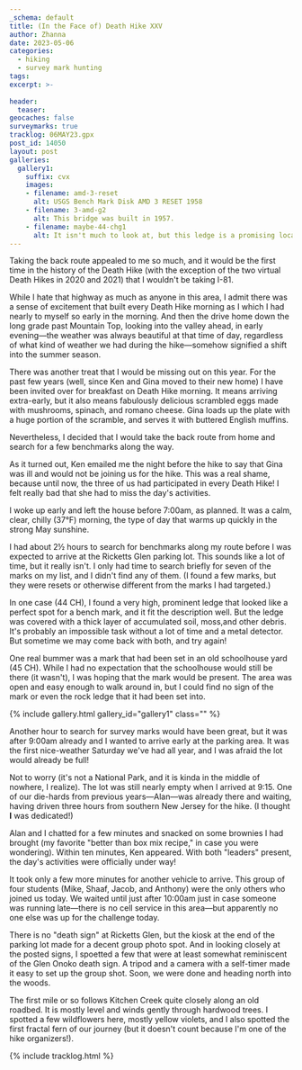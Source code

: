 ```yaml
---
_schema: default
title: (In the Face of) Death Hike XXV
author: Zhanna
date: 2023-05-06
categories: 
  - hiking
  - survey mark hunting
tags:
excerpt: >-
  
header:
  teaser:
geocaches: false
surveymarks: true
tracklog: 06MAY23.gpx
post_id: 14050
layout: post  
galleries:
  gallery1:
    suffix: cvx
    images:
    - filename: amd-3-reset
      alt: USGS Bench Mark Disk AMD 3 RESET 1958
    - filename: 3-amd-g2
      alt: This bridge was built in 1957.
    - filename: maybe-44-chg1
      alt: It isn't much to look at, but this ledge is a promising location for 44 CH.           
---
```


Taking the back route appealed to me so much, and it would be the first time in the history of the Death Hike (with the exception of the two virtual Death Hikes in 2020 and 2021) that I wouldn't be taking I-81. 

While I hate that highway as much as anyone in this area, I admit there was a sense of excitement that built every Death Hike morning as I which I had nearly to myself so early in the morning.  And then the drive home down the long grade past Mountain Top, looking into the valley ahead, in early evening—the weather was always beautiful at that time of day, regardless of what kind of weather we had during the hike—somehow signified a shift into the summer season.  

There was another treat that I would be missing out on this year. For the past few years (well, since Ken and Gina moved to their new home) I have been invited over for breakfast on Death Hike morning. It means arriving extra-early, but it also means fabulously delicious scrambled eggs made with mushrooms, spinach, and romano cheese. Gina loads up the plate with a huge portion of the scramble, and serves it with buttered English muffins.

Nevertheless, I decided that I would take the back route from home and search for a few benchmarks along the way. 

As it turned out, Ken emailed me the night before the hike to say that Gina was ill and would not be joining us for the hike. This was a real shame, because until now, the three of us had participated in every Death Hike! I felt really bad that she had to miss the day's activities.

I woke up early and left the house before 7:00am, as planned. It was a calm, clear, chilly (37°F) morning, the type of day that warms up quickly in the strong May sunshine. 

I had about 2½ hours to search for benchmarks along my route before I was expected to arrive at the Ricketts Glen parking lot. This sounds like a lot of time, but it really isn't. I only had time to search briefly for seven of the marks on my list, and I didn't find any of them. (I found a few marks, but they were resets or otherwise different from the marks I had targeted.) 

In one case (44 CH), I found a very high, prominent ledge that looked like a perfect spot for a bench mark, and it fit the description well. But the ledge was covered with a thick layer of accumulated soil, moss,and other debris. It's probably an impossible task without a lot of time and a metal detector. But sometime we may come back with both, and try again!

One real bummer was a mark that had been set in an old schoolhouse yard (45 CH). While I had no expectation that the schoolhouse would still be there (it wasn't), I was hoping that the mark would be present. The area was open and easy enough to walk around in, but I could find no sign of the mark or even the rock ledge that it had been set into.

{% include gallery.html gallery_id="gallery1" class="" %}

Another hour to search for survey marks would have been great, but it was after 9:00am already and I wanted to arrive early at the parking area. It was the first nice-weather Saturday we've had all year, and I was afraid the lot would already be full!

Not to worry (it's not a National Park, and it is kinda in the middle of nowhere, I realize). The lot was still nearly empty when I arrived at 9:15. One of our die-hards from previous years—Alan—was already there and waiting, having driven three hours from southern New Jersey for the hike. (I thought **I** was dedicated!)

Alan and I chatted for a few minutes and snacked on some brownies I had brought (my favorite "better than box mix recipe," in case you were wondering). Within ten minutes, Ken appeared. With both "leaders" present, the day's activities were officially under way!

It took only a few more minutes for another vehicle to arrive. This group of four students (Mike, Shaaf, Jacob, and Anthony) were the only others who joined us today. We waited until just after 10:00am just in case someone was running late—there is no cell service in this area—but apparently no one else was up for the challenge today.

There is no "death sign" at Ricketts Glen, but the kiosk at the end of the parking lot made for a decent group photo spot.  And in looking closely at the posted signs, I spoetted a few that were at least somewhat reminiscent of the Glen Onoko death sign. A tripod and a camera with a self-timer made it easy to set up the group shot. Soon, we were done and heading north into the woods. 

The first mile or so follows Kitchen Creek quite closely along an old roadbed. It is mostly level and winds gently through hardwood trees. I spotted a few wildflowers here, mostly yellow violets, and I also spotted the first fractal fern of our journey (but it doesn't count because I'm one of the hike organizers!).  







{% include tracklog.html %}

